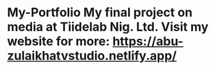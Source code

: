 # My-Portfolio My final project on media at Tiidelab Nig. Ltd. Visit my website for more: https://abu-zulaikhatvstudio.netlify.app/
